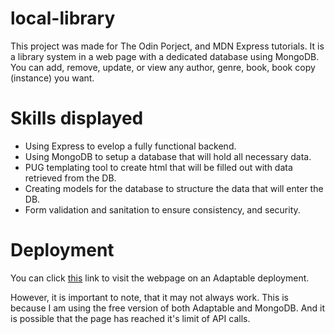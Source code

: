 # local-library

This project was made for The Odin Porject, and MDN Express tutorials. It is a library system in a web page with a dedicated database using MongoDB.
You can add, remove, update, or view any author, genre, book, book copy (instance) you want.

# Skills displayed

-   Using Express to evelop a fully functional backend.
-   Using MongoDB to setup a database that will hold all necessary data.
-   PUG templating tool to create html that will be filled out with data retrieved from the DB.
-   Creating models for the database to structure the data that will enter the DB.
-   Form validation and sanitation to ensure consistency, and security.

# Deployment

You can click [this](https://local-library-meran.adaptable.app) link to visit the webpage on an Adaptable deployment.

However, it is important to note, that it may not always work. This is because I am using the free version of both Adaptable and MongoDB. And
it is possible that the page has reached it's limit of API calls.
